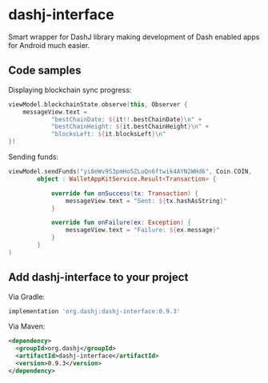 # dashj-interface
Smart wrapper for DashJ library making development of Dash enabled apps for Android much easier.

## Code samples

Displaying blockchain sync progress: 
```kotlin
viewModel.blockchainState.observe(this, Observer {
    messageView.text =
            "bestChainDate: ${it!!.bestChainDate}\n" +
            "bestChainHeight: ${it.bestChainHeight}\n" +
            "blocksLeft: ${it.blocksLeft}\n"
})
```

Sending funds: 
```kotlin
viewModel.sendFunds("yi8eWv9S3pmHo5ZLuQn6ftwik4AYN2WHd6", Coin.COIN,
        object : WalletAppKitService.Result<Transaction> {

            override fun onSuccess(tx: Transaction) {
                messageView.text = "Sent: ${tx.hashAsString}"
            }

            override fun onFailure(ex: Exception) {
                messageView.text = "Failure: ${ex.message}"
            }
        }
)
```

Add dashj-interface to your project
----------------------------

Via Gradle:
```gradle
implementation 'org.dashj:dashj-interface:0.9.3'
```

Via Maven:
```xml
<dependency>
  <groupId>org.dashj</groupId>
  <artifactId>dashj-interface</artifactId>
  <version>0.9.3</version>
</dependency>
```
